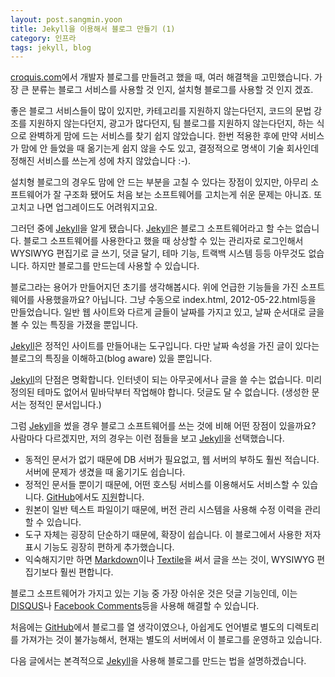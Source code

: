 ```yaml
---
layout: post.sangmin.yoon
title: Jekyll을 이용해서 블로그 만들기 (1)
category: 인프라
tags: jekyll, blog
---
```


[croquis.com]에서 개발자 블로그를 만들려고 했을 때,
여러 해결책을 고민했습니다.
가장 큰 분류는 블로그 서비스를 사용할 것 인지,
설치형 블로그를 사용할 것 인지 겠죠.

좋은 블로그 서비스들이 많이 있지만,
카테고리를 지원하지 않는다던지,
코드의 문법 강조를 지원하지 않는다던지,
광고가 많다던지,
팀 블로그를 지원하지 않는다던지, 하는 식으로
완벽하게 맘에 드는 서비스를 찾기 쉽지 않았습니다.
한번 적용한 후에 만약 서비스가 맘에 안 들었을 때 옮기는게 쉽지 않을 수도 있고,
결정적으로 명색이 기술 회사인데 정해진 서비스를 쓰는게 성에 차지 않았습니다 :-).

설치형 블로그의 경우도 맘에 안 드는 부분을 고칠 수 있다는 장점이 있지만,
아무리 소프트웨어가 잘 구조화 됐어도 처음 보는 소프트웨어를 고치는게
쉬운 문제는 아니죠. 또 고치고 나면 업그레이드도 어려워지고요.

그러던 중에 [Jekyll]을 알게 됐습니다.
[Jekyll]은 블로그 소프트웨어라고 할 수는 없습니다.
블로그 소프트웨어를 사용한다고 했을 때 상상할 수 있는 관리자로 로그인해서
WYSIWYG 편집기로 글 쓰기, 덧글 달기, 테마 기능, 트랙백 시스템 등등 아무것도
없습니다. 하지만 블로그를 만드는데 사용할 수 있습니다.

블로그라는 용어가 만들어지던 초기를 생각해봅시다.
위에 언급한 기능들을 가진 소프트웨어를 사용했을까요?
아닙니다. 그냥 수동으로 index.html, 2012-05-22.html등을 만들었습니다.
일반 웹 사이트와 다르게 글들이 날짜를 가지고 있고,
날짜 순서대로 글을 볼 수 있는 특징을 가졌을 뿐입니다.

[Jekyll]은 정적인 사이트를 만들어내는 도구입니다.
다만 날짜 속성을 가진 글이 있다는 블로그의 특징을 이해하고(blog aware)
있을 뿐입니다.

[Jekyll]의 단점은 명확합니다.
인터넷이 되는 아무곳에서나 글을 쓸 수는 없습니다.
미리 정의된 테마도 없어서 밑바닥부터 작업해야 합니다.
덧글도 달 수 없습니다. (생성한 문서는 정적인 문서입니다.)

그럼 [Jekyll]을 썼을 경우 블로그 소프트웨어를 쓰는
것에 비해 어떤 장점이 있을까요?
사람마다 다르겠지만, 저의 경우는 이런 점들을 보고 [Jekyll]을 선택했습니다.

* 동적인 문서가 없기 때문에 DB 서버가 필요없고,
  웹 서버의 부하도 훨씬 적습니다.
  서버에 문제가 생겼을 때 옮기기도 쉽습니다.
* 정적인 문서들 뿐이기 때문에, 어떤 호스팅 서비스를 이용해서도
  서비스할 수 있습니다. [GitHub]에서도 [지원](http://help.github.com/pages/)합니다.
* 원본이 일반 텍스트 파일이기 때문에, 버전 관리 시스템을 사용해 수정 이력을
  관리할 수 있습니다.
* 도구 자체는 굉장히 단순하기 때문에, 확장이 쉽습니다. 이 블로그에서 사용한
  저자 표시 기능도 굉장히 편하게 추가했습니다.
* 익숙해지기만 하면 [Markdown]이나 [Textile]을 써서 글을 쓰는 것이,
  WYSIWYG 편집기보다 훨씬 편합니다.

블로그 소프트웨어가 가지고 있는 기능 중 가장 아쉬운 것은
덧글 기능인데, 이는 [DISQUS]나 [Facebook Comments]등을 사용해 해결할 수 있습니다.

처음에는 [GitHub]에서 블로그를 열 생각이였으나,
아쉽게도 언어별로 별도의 디렉토리를 가져가는 것이 불가능해서,
현재는 별도의 서버에서 이 블로그를 운영하고 있습니다.

다음 글에서는 본격적으로 [Jekyll]을 사용해 블로그를 만드는 법을 설명하겠습니다.

 [croquis.com]: http://croquis.com/
 [Jekyll]: https://github.com/mojombo/jekyll
 [GitHub]: https://github.com/
 [Markdown]: http://daringfireball.net/projects/markdown/syntax
 [Textile]: http://textile.sitemonks.com/
 [DISQUS]: http://disqus.com/
 [Facebook Comments]: http://developers.facebook.com/docs/reference/plugins/comments/
